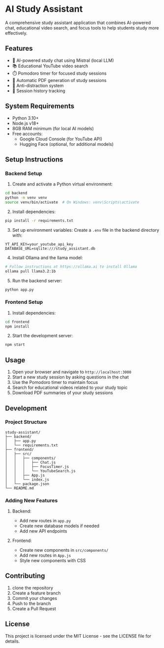 # AI Study Assistant

A comprehensive study assistant application that combines AI-powered chat, educational video search, and focus tools to help students study more effectively.

## Features

- 🤖 AI-powered study chat using Mistral (local LLM)
- 📚 Educational YouTube video search
- ⏱️ Pomodoro timer for focused study sessions
- 📝 Automatic PDF generation of study sessions
- 🎯 Anti-distraction system
- 💾 Session history tracking

## System Requirements

- Python 3.10+
- Node.js v18+
- 8GB RAM minimum (for local AI models)
- Free accounts:
  - Google Cloud Console (for YouTube API)
  - Hugging Face (optional, for additional models)

## Setup Instructions

### Backend Setup

1. Create and activate a Python virtual environment:
```bash
cd backend
python -m venv venv
source venv/bin/activate  # On Windows: venv\Scripts\activate
```

2. Install dependencies:
```bash
pip install -r requirements.txt
```

3. Set up environment variables:
Create a `.env` file in the backend directory with:
```
YT_API_KEY=your_youtube_api_key
DATABASE_URL=sqlite:///study_assistant.db
```

4. Install Ollama and the llama model:
```bash
# Follow instructions at https://ollama.ai to install Ollama
ollama pull llama3.2:1b
```

5. Run the backend server:
```bash
python app.py
```

### Frontend Setup

1. Install dependencies:
```bash
cd frontend
npm install
```

2. Start the development server:
```bash
npm start
```

## Usage

1. Open your browser and navigate to `http://localhost:3000`
2. Start a new study session by asking questions in the chat
3. Use the Pomodoro timer to maintain focus
4. Search for educational videos related to your study topic
5. Download PDF summaries of your study sessions

## Development

### Project Structure

```
study-assistant/
├── backend/
│   ├── app.py
│   └── requirements.txt
├── frontend/
│   ├── src/
│   │   ├── components/
│   │   │   ├── Chat.js
│   │   │   ├── FocusTimer.js
│   │   │   └── YouTubeSearch.js
│   │   ├── App.js
│   │   └── index.js
│   └── package.json
└── README.md
```

### Adding New Features

1. Backend:
   - Add new routes in `app.py`
   - Create new database models if needed
   - Add new API endpoints

2. Frontend:
   - Create new components in `src/components/`
   - Add new routes in `App.js`
   - Style new components with CSS

## Contributing

1. clone the repository
2. Create a feature branch
3. Commit your changes
4. Push to the branch
5. Create a Pull Request

## License

This project is licensed under the MIT License - see the LICENSE file for details. 
